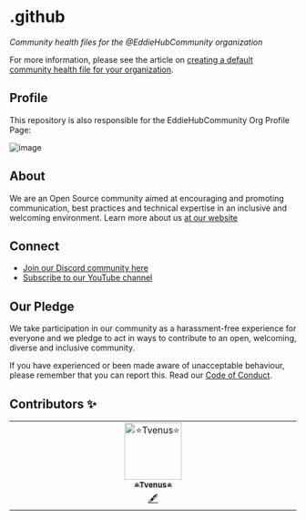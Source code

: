 # .github

*Community health files for the @EddieHubCommunity organization*

For more information, please see the article on [creating a default community health file for your organization](https://docs.github.com/en/communities/setting-up-your-project-for-healthy-contributions/creating-a-default-community-health-file).

## Profile

This repository is also responsible for the EddieHubCommunity Org Profile Page:

![image](https://user-images.githubusercontent.com/91655303/143764316-bb111893-a695-4d55-a911-31b839895846.png)

## About

We are an Open Source community aimed at encouraging and promoting communication, best practices and technical expertise in an inclusive and welcoming environment. Learn more about us [at our website](https://www.eddiehub.org/)

## Connect

- [Join our Discord community here](http://discord.eddiehub.org)
- [Subscribe to our YouTube channel](https://www.youtube.com/c/eddiejaoude)

## Our Pledge

We take participation in our community as a harassment-free experience for everyone and we pledge to act in ways to contribute to an open, welcoming, diverse and inclusive community.  

If you have experienced or been made aware of unacceptable behaviour, please remember that you can report this.  Read our [Code of Conduct](https://github.com/EddieHubCommunity/.github/blob/main/CODE_OF_CONDUCT.md).

## Contributors ✨
 <table>
  <tbody>
    <tr>
      <td align="center" valign="top" width="14.28%"><a href="https://github.com/Tvenus"><img src="https://avatars.githubusercontent.com/u/156801994?s=400&u=89e9792d10923112e1bc8bf852ce03cd30f8bd30&v=4" width="100px;" alt="⭐Tvenus⭐"/><br /><sub><b>⭐Tvenus⭐</b></sub></a><br /><a href="#content-Tvenus" title="Content">🖋</a></td>
    </tr>
  </tbody>
</table>
